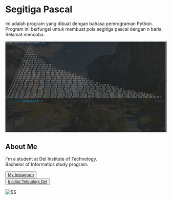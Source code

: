 # Segitiga Pascal

Ini adalah program yang dibuat dengan bahasa pemrograman Python. Program ini berfungsi untuk membuat pola segitiga pascal dengan n baris. Selamat mencoba.

![ss](ss.png)

## <b>About Me</b>

I'm a student at Del Institute of Technology. <br>
Bachelor of Informatics study program. <br>


<button><a href="https://www.instagram.com/gabrielhtg77/">My Instagram</a></button>
<br>
<button><a href="https://www.del.ac.id/">Institut Teknologi Del</a></button>

![SS](https://github.com/gabrielhtg/pyca/blob/main/ss.png?raw=true)
